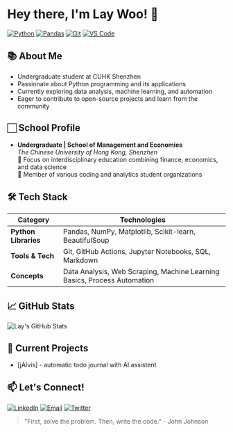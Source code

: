 # Hey there, I'm Lay Woo! 👋

[![Python](https://img.shields.io/badge/Python-3776AB?style=flat-square&logo=python&logoColor=white)](https://python.org)
[![Pandas](https://img.shields.io/badge/Pandas-150458?style=flat-square&logo=pandas&logoColor=white)](https://pandas.pydata.org)
[![Git](https://img.shields.io/badge/Git-F05032?style=flat-square&logo=git&logoColor=white)](https://git-scm.com)
[![VS Code](https://img.shields.io/badge/VS_Code-007ACC?style=flat-square&logo=visual-studio-code&logoColor=white)](https://code.visualstudio.com)

## 📚 About Me
- Undergraduate student at CUHK Shenzhen
- Passionate about Python programming and its applications
- Currently exploring data analysis, machine learning, and automation
- Eager to contribute to open-source projects and learn from the community

## 🏻 School Profile
- **Undergraduate | School of Management and Economies**  
*The Chinese University of Hong Kong, Shenzhen*  
🔹 Focus on interdisciplinary education combining finance, economics, and data science  
🔹 Member of various coding and analytics student organizations

## 🛠️ Tech Stack
| Category          | Technologies                                                                 |
|--------------------|-----------------------------------------------------------------------------|
| **Python Libraries**  | Pandas, NumPy, Matplotlib, Scikit-learn, BeautifulSoup                     |
| **Tools & Tech**     | Git, GitHub Actions, Jupyter Notebooks, SQL, Markdown                      |
| **Concepts**         | Data Analysis, Web Scraping, Machine Learning Basics, Process Automation   |

## 📈 GitHub Stats
![Lay's GitHub Stats](https://github-readme-stats.vercel.app/api?username=0x3st&show_icons=true&theme=default)  

## 🚀 Current Projects
- [jAIvis] - automatic todo journal with AI assistent

## 📫 Let's Connect!
[![LinkedIn](https://img.shields.io/badge/LinkedIn-0077B5?style=for-the-badge&logo=linkedin&logoColor=white)](https://www.linkedin.com/in/%E7%A3%8A-%E5%90%B4-9a6b41353/)
[![Email](https://img.shields.io/badge/Email-D14836?style=for-the-badge&logo=gmail&logoColor=white)](mailto:findmethroughemail@gmail.com)
[![Twitter](https://img.shields.io/badge/Twitter-1DA1F2?style=for-the-badge&logo=twitter&logoColor=white)](https://twitter.com/laywoooooo)

> "First, solve the problem. Then, write the code." - John Johnson
